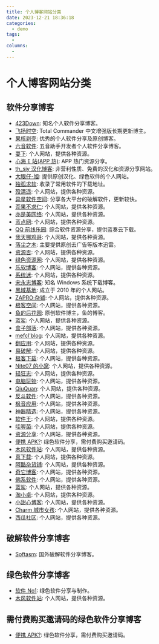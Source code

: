 ```yaml
---
title: 个人博客网站分类
date: 2023-12-21 18:36:18
categories:
  - demo
tags:
  - 
columns:
  - 
---
```

# 个人博客网站分类

## 软件分享博客
- [423Down](https://www.423down.com/): 知名个人软件分享博客。
- [飞扬时空](https://www.flysky.cn/): Total Commander 中文增强版长期更新博主。
- [果核剥壳](https://www.ghpym.com/): 优秀的个人软件分享及原创博客。
- [六音软件](https://www.5yinsoft.com/): 五音助手开发者个人软件分享博客。
- [耍下](https://shuax.com/): 个人网站，提供各种资源。
- [心海 E 站(APP 热)](https://apphot.cc/): APP 热门资源分享。
- [th_sjy 汉化博客](https://www.thsjy.com/): 非营利性质、免费的汉化和资源分享网站。
- [大眼仔-旭](https://www.dayanzai.me/): 提供原创汉化、绿色软件的个人网站。
- [独孤求软](https://www.duguqiubai.com/): 收录了常用软件的下载地址。
- [殁漂遥](https://www.laomoit.com/): 个人网站，提供各种资源。
- [异星软件空间](https://www.yxrs.com/): 分享各大平台的破解软件，更新较快。
- [歪果不求仁](https://www.wgbqr.com/): 个人网站，提供各种资源。
- [亦是美网络](http://www.yishimei.cn/): 个人网站，提供各种资源。
- [蓝点网](https://www.landiannews.com/): 个人网站，提供各种资源。
- [QQ 前线乐园](https://www.qqqlly.com/): 综合软件资源分享，提供蓝奏云下载。
- [我天哪鸡哥](https://www.wotianna.com/): 个人网站，提供各种资源。
- [落尘之木](https://www.luochenzhimu.com/): 主要提供原创去广告等版本迅雷。
- [资源否](https://www.zyfou.com/): 个人网站，提供各种资源。
- [绿色资源网](https://www.weidianmishu.com/): 个人网站，提供各种资源。
- [乐软博客](https://www.isharepc.com/): 个人网站，提供各种资源。
- [系统迷](https://www.xitmi.com/): 个人网站，提供各种资源。
- [宋永志博客](https://www.yongzhishen.com/): 知名 Windows 系统下载博客。
- [黑域基地](https://www.heiyuji.com/): 成立于 2010 年的个人网站。
- [ZAPRO·杂铺](https://www.zapro.me/): 个人网站，提供各种资源。
- [极客空间](https://www.cuiuc.com/): 个人网站，提供各种资源。
- [鱼的后花园](https://www.yude.me/): 原创软件博主，鱼的博客。
- [蓝鲨](https://www.lan-sha.com/): 个人网站，提供各种资源。
- [盒子部落](https://www.hezibuluo.com/): 个人网站，提供各种资源。
- [mefcl'blog](https://www.mefcl.com/): 个人网站，提供各种资源。
- [翻应用](https://www.iapps.me/): 个人网站，提供各种资源。
- [易破解](http://www.ypojie.com/): 个人网站，提供各种资源。
- [极客下载](https://www.geekdload.com/): 个人网站，提供各种资源。
- [Nite07 的小窝](https://www.nite07.com/): 个人网站，提供各种资源。
- [轻狂志](http://www.flighty.cn/): 个人网站，提供各种资源。
- [电脑玩物](http://www.playpcesor.com/): 个人网站，提供各种资源。
- [QiuQuan](http://www.qiuquan.cc/): 个人网站，提供各种资源。
- [反斗软件](http://www.apprcn.com/): 个人网站，提供各种资源。
- [枫音应用](https://www.fy6b.com/): 个人网站，提供各种资源。
- [神器精选](https://tsq360.com/): 个人网站，提供各种资源。
- [软件王](https://free.softking.com.tw/): 个人网站，提供各种资源。
- [哇喔菌](https://www.waodown.com/): 个人网站，提供各种资源。
- [资源分享](http://www.qiuziyuan.net/): 个人网站，提供各种资源。
- [便携 APK?](https://www.bxapk.com/): 绿色软件分享，需付费购买邀请码。
- [木风软件站](https://www.mfrjz.com/): 个人网站，提供各种资源。
- [真下载](https://www.zhenxz.com/index.html): 个人网站，提供各种资源。
- [阿酷杂货铺](https://www.coolexe.com/): 个人网站，提供各种资源。
- [奇它博客](https://qitablog.com/): 个人网站，提供各种资源。
- [佛系软件](https://www.foxirj.com/): 个人网站，提供各种资源。
- [蓝鲨](https://www.lan-sha.com/): 个人网站，提供各种资源。
- [淘小卓](https://www.taoxiaozhuo.com/): 个人网站，提供各种资源。
- [小甜心博客](https://xiaotian.xin/): 个人网站，提供各种资源。
- [Charm 城市女孩](https://co6.cc/): 个人网站，提供各种资源。
- [西瓜社区](https://www.xg6.cn/): 个人网站，提供各种资源。

## 破解软件分享博客
- [Softasm](https://www.softasm.com/): 国外破解软件分享博客。

## 绿色软件分享博客
- [软件 No1](https://www.rjno1.com/): 绿色软件分享与制作。
- [木风软件站](https://www.mfrjz.com/): 个人网站，提供各种资源。

## 需付费购买邀请码的绿色软件分享博客
- [便携 APK?](https://www.bxapk.com/): 绿色软件分享，需付费购买邀请码。
